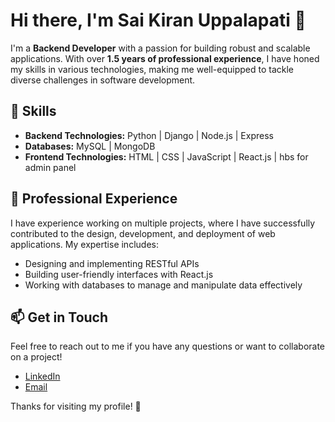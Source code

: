 # Hi there, I'm Sai Kiran Uppalapati 👋  

I'm a **Backend Developer** with a passion for building robust and scalable applications. With over **1.5 years of professional experience**, I have honed my skills in various technologies, making me well-equipped to tackle diverse challenges in software development.  

## 🌱 Skills  

- **Backend Technologies:**   Python   |   Django   |   Node.js   |   Express  
- **Databases:** MySQL | MongoDB  
- **Frontend Technologies:** HTML | CSS | JavaScript | React.js | hbs for admin panel  

## 💼 Professional Experience  

I have experience working on multiple projects, where I have successfully contributed to the design, development, and deployment of web applications. My expertise includes:  

- Designing and implementing RESTful APIs  
- Building user-friendly interfaces with React.js  
- Working with databases to manage and manipulate data effectively  

## 📫 Get in Touch  

Feel free to reach out to me if you have any questions or want to collaborate on a project!  

- [LinkedIn](https://www.linkedin.com/in/uppalapatisaikiran/)  
- [Email](mailto:saikiranuppalapati2@gmail.com)  

Thanks for visiting my profile! 🚀  

